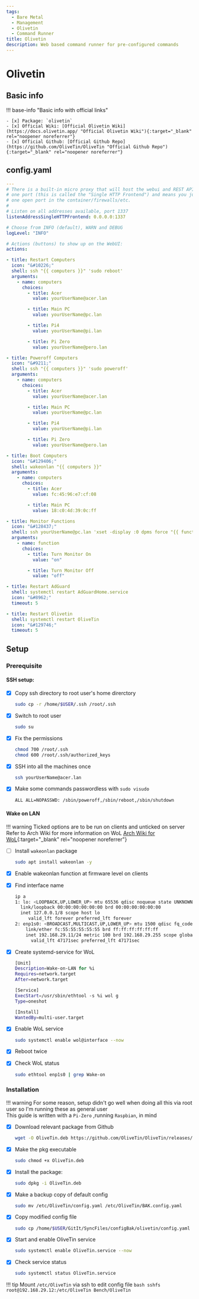 ```yaml
---
tags:
  - Bare Metal
  - Management
  - Olivetin
  - Command Runner
title: Olivetin
description: Web based command runner for pre-configured commands
---
```


# Olivetin

## Basic info

!!! base-info "Basic info with official links"

    - [x] Package: `olivetin`
    - [x] Official Wiki: [Official Olivetin Wiki](https://docs.olivetin.app/ "Official Olivetin Wiki"){:target="_blank" rel="noopener noreferrer"}
    - [x] Official Github: [Official Github Repo](https://github.com/OliveTin/OliveTin "Official Github Repo"){:target="_blank" rel="noopener noreferrer"}

## config.yaml
```yaml
---
# There is a built-in micro proxy that will host the webui and REST API all on 
# one port (this is called the "Single HTTP Frontend") and means you just need 
# one open port in the container/firewalls/etc. 
#
# Listen on all addresses available, port 1337
listenAddressSingleHTTPFrontend: 0.0.0.0:1337

# Choose from INFO (default), WARN and DEBUG
logLevel: "INFO"

# Actions (buttons) to show up on the WebUI:
actions:

- title: Restart Computers
  icon: "&#10226;"
  shell: ssh "{{ computers }}" 'sudo reboot'
  arguments:
    - name: computers
      choices:
        - title: Acer
          value: yourUserName@acer.lan

        - title: Main PC
          value: yourUserName@pc.lan

        - title: Pi4
          value: yourUserName@pi.lan

        - title: Pi Zero
          value: yourUserName@pero.lan

- title: Poweroff Computers
  icon: "&#9211;"
  shell: ssh "{{ computers }}" 'sudo poweroff'
  arguments:
    - name: computers
      choices:
        - title: Acer
          value: yourUserName@acer.lan

        - title: Main PC
          value: yourUserName@pc.lan

        - title: Pi4
          value: yourUserName@pi.lan

        - title: Pi Zero
          value: yourUserName@pero.lan

- title: Boot Computers
  icon: "&#129406;"
  shell: wakeonlan "{{ computers }}"
  arguments:
    - name: computers
      choices:
        - title: Acer
          value: fc:45:96:e7:cf:08

        - title: Main PC
          value: 18:c0:4d:39:0c:ff

- title: Monitor Functions
  icon: "&#128437;"
  shell: ssh yourUserName@pc.lan 'xset -display :0 dpms force "{{ function }}"'
  arguments:
    - name: function
      choices:
        - title: Turn Monitor On
          value: "on"

        - title: Turn Monitor Off
          value: "off"

- title: Restart AdGuard
  shell: systemctl restart AdGuardHome.service
  icon: "&#8962;"
  timeout: 5

- title: Restart Olivetin
  shell: systemctl restart OliveTin
  icon: "&#129746;"
  timeout: 5

```
## Setup

### Prerequisite

#### SSH setup:

- [x] Copy ssh directory to root user's home direrctory
  ```bash
  sudo cp -r /home/$USER/.ssh /root/.ssh
  ```

- [x] Switch to root user
  ```bash
  sudo su
  ```

- [x] Fix the permissions
  ```bash
  chmod 700 /root/.ssh
  chmod 600 /root/.ssh/authorized_keys
  ```

- [x] SSH into all the machines once
  ```bash title="Copy paste from config.yaml"
  ssh yourUserName@acer.lan
  ```

- [x] Make some commands passwordless with `sudo visudo`
  ```bash title="Paste before the last line"
  ALL ALL=NOPASSWD: /sbin/poweroff,/sbin/reboot,/sbin/shutdown
  ```

#### Wake on LAN

!!! warning
    Ticked options are to be run on clients and unticked on server  
    Refer to Arch Wiki for more information on WoL [Arch Wiki for WoL](https://wiki.archlinux.org/title/Wake-on-LAN){:target="_blank" rel="noopener noreferrer"}

- [ ] Install `wakeonlan` package
  ```bash
  sudo apt install wakeonlan -y
  ```

- [x] Enable wakeonlan function at firmware level on clients

- [x] Find interface name
  ```bash title="Here enp1s0 is primary NIC"
  ip a
  1: lo: <LOOPBACK,UP,LOWER_UP> mtu 65536 qdisc noqueue state UNKNOWN group default qlen 1000
    link/loopback 00:00:00:00:00:00 brd 00:00:00:00:00:00
    inet 127.0.0.1/8 scope host lo
       valid_lft forever preferred_lft forever
  2: enp1s0: <BROADCAST,MULTICAST,UP,LOWER_UP> mtu 1500 qdisc fq_codel state UP group default qlen 1000
      link/ether fc:55:55:55:55:55 brd ff:ff:ff:ff:ff:ff
      inet 192.168.29.11/24 metric 100 brd 192.168.29.255 scope global dynamic enp1s0
        valid_lft 47171sec preferred_lft 47171sec
  ```

- [x] Create systemd-service for WoL
  ```bash title="sudoedit /etc/systemd/system/wol@.service"
  [Unit]
  Description=Wake-on-LAN for %i
  Requires=network.target
  After=network.target

  [Service]
  ExecStart=/usr/sbin/ethtool -s %i wol g
  Type=oneshot

  [Install]
  WantedBy=multi-user.target
  ```

- [x] Enable WoL service
  ```bash
  sudo systemctl enable wol@interface --now
  ```

- [x] Reboot twice

- [x] Check WoL status
  ```bash title="Wake-on: g means WoL is enabled"
  sudo ethtool enp1s0 | grep Wake-on
  ```

### Installation

!!! warning
    For some reason, setup didn't go well when doing all this via root user so I'm running these as general user  
    This guide is written with a `Pi-Zero` ,running `Raspbian`, in mind


- [x] Download relevant package from Github
  ```bash title="Deb packge for Armv6"
  wget -O OliveTin.deb https://github.com/OliveTin/OliveTin/releases/download/2022-04-07/OliveTin_2022-04-07_linux_armv6.deb
  ```

- [x] Make the pkg executable
  ```bash
  sudo chmod +x OliveTin.deb
  ```

- [x] Install the package:
  ```bash
  sudo dpkg -i OliveTin.​deb
  ```

- [x] Make a backup copy of default config
  ```bash
  sudo mv /etc/OliveTin/config.yaml /etc/OliveTin/BAK.config.yaml
  ```

- [x] Copy modified config file
  ```bash
  sudo cp /home/$USER/GitIt/SyncFiles/configBak/olivetin/config.yaml /etc/OliveTin/config.yaml
  ```

- [x] Start and enable OliveTin service
  ```bash
  sudo systemctl enable OliveTin.service --now
  ```

- [x] Check service status
  ```bash
  sudo systemctl status OliveTin.service
  ```


!!! tip
    Mount `/etc/OliveTin` via ssh to edit config file
    ```bash
    sshfs root@192.168.29.12:/etc/OliveTin Bench/OliveTin
    ```
